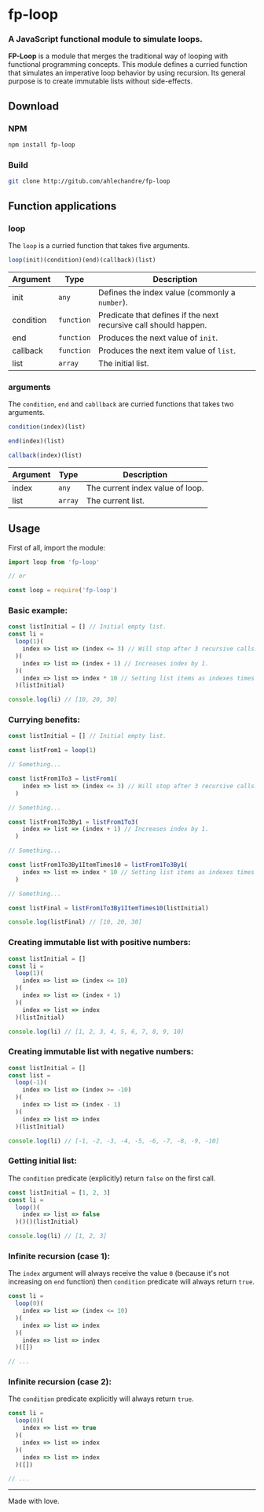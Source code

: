 # fp-loop
### A JavaScript functional module to simulate loops.

**FP-Loop** is a module that merges the traditional way of looping with functional programming concepts. This module defines a curried function that simulates an imperative loop behavior by using recursion. Its general purpose is to create immutable lists without side-effects.

## Download

### NPM 
```bash
npm install fp-loop
```

### Build 
```bash
git clone http://gitub.com/ahlechandre/fp-loop
```

## Function applications

### loop
The `loop` is a curried function that takes five arguments.

```js
loop(init)(condition)(end)(callback)(list)
``` 

Argument | Type | Description
---------|------|---------
init | `any` | Defines the index value (commonly a `number`). 
condition | `function` | Predicate that defines if the next recursive call should happen.
end | `function` | Produces the next value of `init`. 
callback | `function` | Produces the next item value of `list`. 
list | `array` | The initial list. 

### arguments
The `condition`, `end` and `cabllback` are curried functions that takes two arguments.

```js
condition(index)(list)

end(index)(list)

callback(index)(list)
``` 

Argument | Type | Description
---------|------|---------
index | `any` | The current index value of loop. 
list | `array` | The current list. 


## Usage
First of all, import the module:

```js
import loop from 'fp-loop'

// or

const loop = require('fp-loop')
```

### Basic example:

```js
const listInitial = [] // Initial empty list.
const li = 
  loop(1)(
    index => list => (index <= 3) // Will stop after 3 recursive calls.
  )(
    index => list => (index + 1) // Increases index by 1.
  )(
    index => list => index * 10 // Setting list items as indexes times 10.
  )(listInitial)

console.log(li) // [10, 20, 30]
```

### Currying benefits:

```js
const listInitial = [] // Initial empty list.

const listFrom1 = loop(1)

// Something...

const listFrom1To3 = listFrom1(
    index => list => (index <= 3) // Will stop after 3 recursive calls.
  )

// Something...

const listFrom1To3By1 = listFrom1To3(
    index => list => (index + 1) // Increases index by 1.
  )

// Something...

const listFrom1To3By1ItemTimes10 = listFrom1To3By1(
    index => list => index * 10 // Setting list items as indexes times 10.
  )

// Something...

const listFinal = listFrom1To3By1ItemTimes10(listInitial)

console.log(listFinal) // [10, 20, 30]
```

### Creating immutable list with positive numbers:

```js
const listInitial = []
const li = 
  loop(1)(
    index => list => (index <= 10)
  )(
    index => list => (index + 1)
  )(
    index => list => index
  )(listInitial)

console.log(li) // [1, 2, 3, 4, 5, 6, 7, 8, 9, 10]
```

### Creating immutable list with negative numbers:

```js
const listInitial = []
const list = 
  loop(-1)(
    index => list => (index >= -10)
  )(
    index => list => (index - 1)
  )(
    index => list => index
  )(listInitial)

console.log(li) // [-1, -2, -3, -4, -5, -6, -7, -8, -9, -10]
```

### Getting initial list:

The `condition` predicate (explicitly) return `false` on the first call.

```js
const listInitial = [1, 2, 3]
const li = 
  loop()(
    index => list => false
  )()()(listInitial)

console.log(li) // [1, 2, 3]
```

### Infinite recursion (case 1):

The `index` argument will always receive the value `0` (because it's not increasing on `end` function) then `condition` predicate will always return `true`.

```js
const li = 
  loop(0)(
    index => list => (index <= 10)
  )(
    index => list => index
  )(
    index => list => index
  )([])

// ...
```

### Infinite recursion (case 2):

The `condition` predicate explicitly will always return `true`.

```js
const li = 
  loop(0)(
    index => list => true
  )(
    index => list => index
  )(
    index => list => index
  )([])

// ...
```

--- 

Made with love.